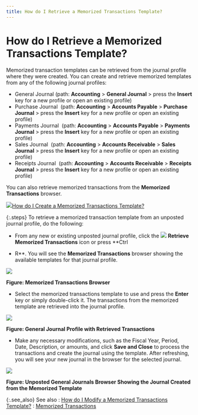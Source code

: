 ```yaml
---
title: How do I Retrieve a Memorized Transactions Template?
---
```


# How do I Retrieve a Memorized Transactions Template?


Memorized transaction templates can be retrieved from the  journal profile where they were created. You can create and retrieve memorized  templates from any of the following journal profiles:

- General Journal  (path: **Accounting** > **General 
 Journal** > press the **Insert**  key for a new profile or open an existing profile)
- Purchase Journal   (path:  **Accounting** > **Accounts 
 Payable** > **Purchase Journal**  > press the **Insert** key for  a new profile or open an existing profile)
- Payments Journal   (path:  **Accounting** > **Accounts 
 Payable** > **Payments Journal**  > press the **Insert** key for  a new profile or open an existing profile)
- Sales Journal  (path:  **Accounting** > **Accounts 
 Receivable** > **Sales Journal**  > press the **Insert** key for  a new profile or open an existing profile)
- Receipts Journal   (path:  **Accounting** > **Accounts 
 Receivable** > **Receipts Journal**  > press the **Insert** key for  a new profile or open an existing profile)



You can also retrieve memorized transactions from the **Memorized 
 Transactions** browser.


![]({{site.acc_baseurl}}/img/lens.gif)[How  do I Create a Memorized Transactions Template?]({{site.acc_baseurl}}/memorized-transactions/how_do_i_create_a_memorized_transactions_template_acc.html)


{:.steps}
To retrieve a memorized transaction template  from an unposted journal profile, do the following:

- From any new or  existing unposted journal profile, click the ![]({{site.acc_baseurl}}/img/retrieve_memorized_transactions_icon_acc.gif) **Retrieve 
 Memorized Transactions** icon or press **Ctrl 
 + R**. You will see the **Memorized 
 Transactions** browser showing the available templates for that journal  profile.



![]({{site.acc_baseurl}}/img/memorized_transactions_browse_showing_available_templates_acc.gif)


**Figure: Memorized Transactions Browser**

- Select the memorized  transactions template to use and press the **Enter**  key or simply double-click it. The transactions from the memorized template  are retrieved into the journal profile.



![]({{site.acc_baseurl}}/img/genera_journal_showing_monthly_car_expense_oct_acc.gif)


**Figure: General Journal Profile with Retrieved  Transactions**

- Make any necessary  modifications, such as the Fiscal Year, Period, Date, Description, or  amounts, and click **Save and Close**  to process the transactions and create the journal using the template.  After refreshing, you will see your new journal in the browser for the  selected journal.



![]({{site.acc_baseurl}}/img/unposted_general_journals_new_journal_monthly_car_exp_oct_acc.gif)


**Figure: Unposted General Journals Browser Showing  the Journal Created from the Memorized Template**


{:.see_also}
See also
: [How  do I Modify a Memorized Transactions Template?]({{site.acc_baseurl}}/memorized-transactions/how_do_i_modify_a_memorized_transactions_template_acc.html)
: [Memorized  Transactions]({{site.acc_baseurl}}/memorized-transactions/memorized_transactions_acc.html)
